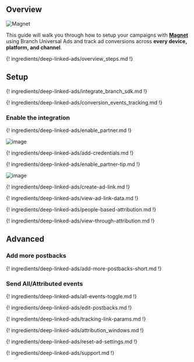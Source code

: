 ## Overview

![Magnet](https://cdn.branch.io/branch-assets/ad-partner-manager/386574786681131050/magnet-1528505638530.png)

This guide will walk you through how to setup your campaigns with **[Magnet](https://magnetadservices.com/)** using Branch Universal Ads and track ad conversions across **every device, platform, and channel**. 

{! ingredients/deep-linked-ads/overview_steps.md !}

## Setup

{! ingredients/deep-linked-ads/integrate_branch_sdk.md !}

{! ingredients/deep-linked-ads/conversion_events_tracking.md !}
 
### Enable the integration

{! ingredients/deep-linked-ads/enable_partner.md !}

![image](/img/pages/deep-linked-ads/magnet/magnet_enable.png)

{! ingredients/deep-linked-ads/add-credentials.md !}

{! ingredients/deep-linked-ads/enable_partner-tip.md !}

![image](/img/pages/deep-linked-ads/magnet/magnet_postbacks.png)

{! ingredients/deep-linked-ads/create-ad-link.md !}

{! ingredients/deep-linked-ads/view-ad-link-data.md !}

{! ingredients/deep-linked-ads/people-based-attribution.md !}

{! ingredients/deep-linked-ads/view-through-attribution.md !}

## Advanced

### Add more postbacks

{! ingredients/deep-linked-ads/add-more-postbacks-short.md !}

### Send All/Attributed events

{! ingredients/deep-linked-ads/all-events-toggle.md !}

{! ingredients/deep-linked-ads/edit-postbacks.md !}

{! ingredients/deep-linked-ads/tracking-link-params.md !}

{! ingredients/deep-linked-ads/attribution_windows.md !}

{! ingredients/deep-linked-ads/reset-ad-settings.md !}

{! ingredients/deep-linked-ads/support.md !}

